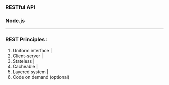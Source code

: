 ### RESTful API   
### Node.js
---
### REST Principles :
1) Uniform interface |
2) Client–server |
3) Stateless |
4) Cacheable |
5) Layered system |
6) Code on demand (optional) 
